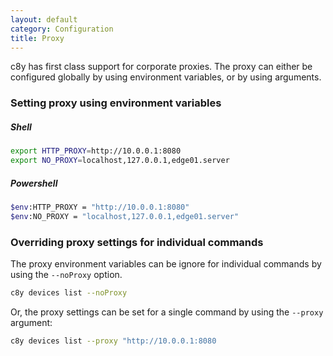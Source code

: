 ```yaml
---
layout: default
category: Configuration
title: Proxy
---
```


c8y has first class support for corporate proxies. The proxy can either be configured globally by using environment variables, or by using arguments.

### Setting proxy using environment variables

##### Shell

```sh
export HTTP_PROXY=http://10.0.0.1:8080
export NO_PROXY=localhost,127.0.0.1,edge01.server
```

##### Powershell

```sh
$env:HTTP_PROXY = "http://10.0.0.1:8080"
$env:NO_PROXY = "localhost,127.0.0.1,edge01.server"
```

### Overriding proxy settings for individual commands

The proxy environment variables can be ignore for individual commands by using the `--noProxy` option.


```sh
c8y devices list --noProxy
```

Or, the proxy settings can be set for a single command by using the  `--proxy` argument:

```sh
c8y devices list --proxy "http://10.0.0.1:8080
```
